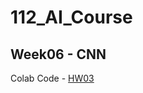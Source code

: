 # 112_AI_Course

## Week06 - CNN
Colab Code - [HW03](https://drive.google.com/drive/folders/109u6Z9Z0eIQoFG9wdDTWdxEmhZrV6VsQ?usp=drive_link)
